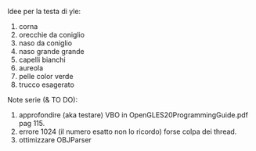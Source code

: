 Idee per la testa di yle:
1.  corna
2. orecchie da coniglio
3. naso da coniglio
4. naso grande grande
5. capelli bianchi
6. aureola
7. pelle color verde
8. trucco esagerato

Note serie (& TO DO):
1. approfondire (aka testare) VBO in OpenGLES20ProgrammingGuide.pdf pag 115.
2. errore 1024 (il numero esatto non lo ricordo) forse colpa dei thread.
3. ottimizzare OBJParser